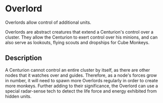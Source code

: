 Overlord
==========
Overlords allow control of additional units.

Overlords are abstract creatures that extend a Centurion's control over a cluster. They allow the Centurion to exert control over his minions, and can also serve as lookouts, flying scouts and dropships for Cube Monkeys.

Description
-----------
A Centurion cannot control an entire cluster by itself, as there are other nodes that it watches over and guides. Therefore, as a node's forces grow in number, it will need to spawn more Overlords regularly in order to create more monkeys. Further adding to their significance, the Overlord can use a special radar-sense tech to detect the life force and energy exhibited from hidden units.